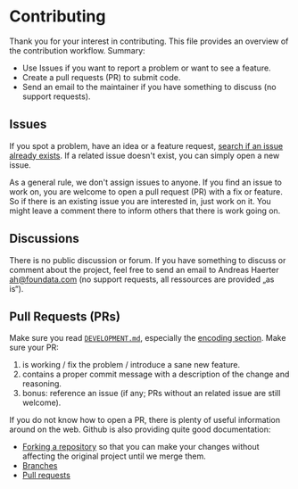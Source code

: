 # Contributing

Thank you for your interest in contributing. This file provides an overview of the contribution workflow. Summary:

* Use Issues if you want to report a problem or want to see a feature.
* Create a pull requests (PR) to submit code.
* Send an email to the maintainer if you have something to discuss (no support requests).


## Issues

If you spot a problem, have an idea or a feature request, [search if an issue already exists](https://github.com/foundata/roundcube-plugin-identity-from-directory/issues). If a related issue doesn't exist, you can simply open a new issue.

As a general rule, we don't assign issues to anyone. If you find an issue to work on, you are welcome to open a pull request (PR) with a fix or feature. So if there is an existing issue you are interested in, just work on it. You might leave a comment there to inform others that there is work going on.


## Discussions

There is no public discussion or forum. If you have something to discuss or comment about the project, feel free to send an email to Andreas Haerter <ah@foundata.com> (no support requests, all ressources are provided „as is“).


## Pull Requests (PRs)

Make sure you read [`DEVELOPMENT.md`](./DEVELOPMENT.md), especially the [encoding section](./DEVELOPMENT.md#encoding). Make sure your PR:

1. is working / fix the problem / introduce a sane new feature.
2. contains a proper commit message with a description of the change and reasoning.
3. bonus: reference an issue (if any; PRs without an related issue are still welcome).

If you do not know how to open a PR, there is plenty of useful information around on the web. Github is also providing quite good documentation:

* [Forking a repository](https://docs.github.com/en/github/getting-started-with-github/fork-a-repo#fork-an-example-repository) so that you can make your changes without affecting the original project until we merge them.
* [Branches](https://docs.github.com/en/pull-requests/collaborating-with-pull-requests/proposing-changes-to-your-work-with-pull-requests/about-branches#working-with-branches)
* [Pull requests](https://docs.github.com/en/pull-requests/collaborating-with-pull-requests/proposing-changes-to-your-work-with-pull-requests/creating-a-pull-request-from-a-fork)

